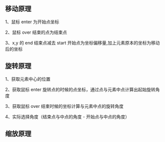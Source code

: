 ## 移动原理

1、鼠标 enter 为开始点坐标

2、鼠标 over 结束的点为结束点

3、x,y 的 end 结束点减去 start 开始点为坐标偏移量,加上元素原本的坐标为移动后的坐标

## 旋转原理

1、获取元素中心的位置

2、获取鼠标 enter 旋转点的时候的点坐标，通过点与元素中点计算出起始旋转角度

3、获取鼠标 over 结束时候的坐标计算与元素中点的旋转角度

4、实际选择角度（结束点与中点的角度 - 开始点与中点的角度）

## 缩放原理
